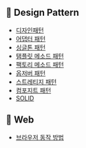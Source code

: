 ## 📌 Design Pattern
- [디자인패턴](https://github.com/Han00903/CS-study/blob/main/Design%20Pattern/%EB%94%94%EC%9E%90%EC%9D%B8%ED%8C%A8%ED%84%B4)
- [어댑터 패턴]()
- [싱글톤 패턴]()
- [탬플릿 메소드 패턴]()
- [팩토리 메소드 패턴]()
- [옵저버 패턴]()
- [스트레티지 패턴]()
- [컴포지트 패턴]()
- [SOLID]()


## 📌 Web

- [브라우저 동작 방법](https://github.com/Han00903/tech_interview_for_developer/blob/main/%EB%84%A4%ED%8A%B8%EC%9B%8C%ED%81%AC/%EB%B8%8C%EB%9D%BC%EC%9A%B0%EC%A0%80%20%EB%8F%99%EC%9E%91%EB%B0%A9%EB%B2%95.md)
